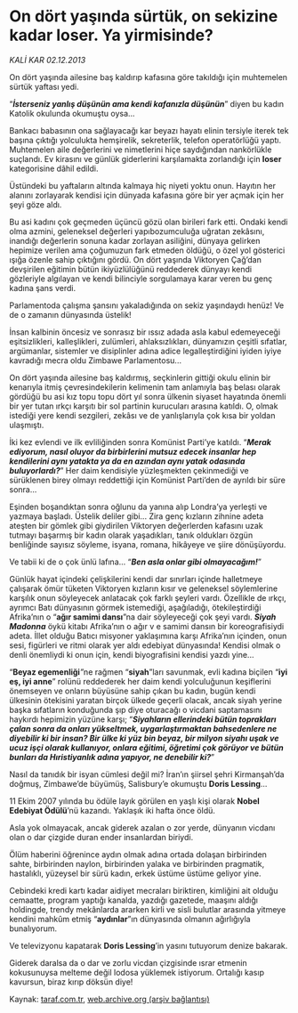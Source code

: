 # On dört yaşında sürtük, on sekizine kadar loser. Ya yirmisinde?

*KALİ KAR 02.12.2013*

<div class="yazi"><p>On dört yaşında ailesine baş kaldırıp kafasına göre takıldığı için muhtemelen sürtük yaftası yedi.</p>
<p>“<b><i>İsterseniz yanlış düşünün ama kendi kafanızla düşünün</i></b>” diyen bu kadın Katolik okulunda okumuştu oysa...</p>
<p>Bankacı babasının ona sağlayacağı kar beyazı hayatı elinin tersiyle iterek tek başına çıktığı yolculukta hemşirelik, sekreterlik, telefon operatörlüğü yaptı. Muhtemelen aile değerlerini ve nimetlerini hiçe saydığından nankörlükle suçlandı. Ev kirasını ve günlük giderlerini karşılamakta zorlandığı için <b>loser</b> kategorisine dâhil edildi. </p>
<p>Üstündeki bu yaftaların altında kalmaya hiç niyeti yoktu onun. Hayıtın her alanını zorlayarak kendisi için dünyada kafasına göre bir yer açmak için her şeyi göze aldı. </p>
<p>Bu asi kadını çok geçmeden üçüncü gözü olan birileri fark etti. Ondaki kendi olma azmini, geleneksel değerleri yapıbozumculuğa uğratan zekâsını, inandığı değerlerin sonuna kadar zorlayan asiliğini, dünyaya gelirken hepimize verilen ama çoğumuzun fark etmeden öldüğü, o özel yol gösterici ışığa özenle sahip çıktığını gördü. On dört yaşında Viktoryen Çağ’dan devşirilen eğitimin bütün ikiyüzlülüğünü reddederek dünyayı kendi gözleriyle algılayan ve kendi bilinciyle sorgulamaya karar veren bu genç kadına şans verdi. </p>
<p>Parlamentoda çalışma şansını yakaladığında on sekiz yaşındaydı henüz! Ve de o zamanın dünyasında üstelik! </p>
<p>İnsan kalbinin öncesiz ve sonrasız bir ıssız adada asla kabul edemeyeceği eşitsizlikleri, kalleşlikleri, zulümleri, ahlaksızlıkları, dünyamızın çeşitli sıfatlar, argümanlar, sistemler ve disiplinler adına adice legalleştirdiğini iyiden iyiye kavradığı mecra oldu Zimbawe Parlamentosu...</p>
<p>On dört yaşında ailesine baş kaldırmış, seçkinlerin gittiği okulu elinin bir kenarıyla itmiş çevresindekilerin kelimenin tam anlamıyla baş belası olarak gördüğü bu asi kız topu topu dört yıl sonra ülkenin siyaset hayatında önemli bir yer tutan ırkçı karşıtı bir sol partinin kurucuları arasına katıldı. O, olmak istediği yere kendi sezgileri, zekâsı ve de yanlışlarıyla çok kısa bir yoldan ulaşmıştı. </p>
<p>İki kez evlendi ve ilk evliliğinden sonra Komünist Parti’ye katıldı. “<b><i>Merak ediyorum, nasıl oluyor da birbirlerini mutsuz edecek insanlar hep kendilerini aynı yatakta ya da en azından aynı yatak odasında buluyorlardı?</i></b>” Her daim kendisiyle yüzleşmekten çekinmediği ve sürüklenen birey olmayı reddettiği için Komünist Parti’den de ayrıldı bir süre sonra... </p>
<p>Eşinden boşandıktan sonra oğlunu da yanına alıp Londra’ya yerleşti ve yazmaya başladı. Üstelik deliler gibi... Zira genç kızların zihnine adeta ateşten bir gömlek gibi giydirilen Viktoryen değerlerden kafasını uzak tutmayı başarmış bir kadın olarak yaşadıkları, tanık oldukları özgün benliğinde sayısız söyleme, isyana, romana, hikâyeye ve şiire dönüşüyordu. </p>
<p>Ve tabii ki de o çok ünlü lafına...<i> </i>“<b><i>Ben asla onlar gibi olmayacağım!</i></b>”</p>
<p>Günlük hayat içindeki çelişkilerini kendi dar sınırları içinde halletmeye çalışarak ömür tüketen Viktoryen kızların kısır ve geleneksel söylemlerine karşılık onun söyleyecek anlatacak çok farklı şeyleri vardı. Özellikle de ırkçı, ayrımcı Batı dünyasının görmek istemediği, aşağıladığı, ötekileştirdiği Afrika’nın o “<b>ağır samimi dansı</b>”na dair söyleyeceği çok şeyi vardı. <b><i>Siyah Madonna</i></b> öykü kitabı Afrika’nın o ağır v e samimi dansın bir koreografisiydi adeta. İllet olduğu Batıcı misyoner yaklaşımına karşı Afrika’nın içinden, onun sesi, figürleri ve ritmi olarak yer aldı edebiyat dünyasında! Kendisi olmak o denli önemliydi ki onun için, kendi biyografisini kendisi yazdı yine...</p>
<p>“<b>Beyaz egemenliği</b><i>”</i>ne rağmen “<b>siyah</b>”ları savunmak, evli kadına biçilen “<b>iyi eş, iyi anne</b>” rolünü reddederek her daim kendi yolculuğunun keşiflerini önemseyen ve onların büyüsüne sahip çıkan bu kadın, bugün kendi ülkesinin ötekisini yaratan birçok ülkede geçerli olacak, ancak siyah yerine başka sıfatların konduğunda şıp diye oturacağı o vicdani saptamasını haykırdı hepimizin yüzüne karşı; “<b><i>Siyahların ellerindeki bütün toprakları çalan sonra da onları yükseltmek, uygarlaştırmaktan bahsedenlere ne diyebilir ki bir insan? Bir ülke ki yüz bin beyaz, bir milyon siyahı uşak ve ucuz işçi olarak kullanıyor, onlara eğitimi, öğretimi çok görüyor ve bütün bunları da Hıristiyanlık adına yapıyor, ne denebilir ki?</i></b>”<i></i></p>
<p>Nasıl da tanıdık bir isyan cümlesi değil mi? İran’ın şiirsel şehri Kirmanşah’da doğmuş, Zimbawe’de büyümüş, Salisbury’e okumuştu <b>Doris Lessing</b>...</p>
<p>11 Ekim 2007 yılında bu ödüle layık görülen en yaşlı kişi olarak <b>Nobel Edebiyat Ödülü</b>’nü kazandı. Yaklaşık iki hafta önce öldü. </p>
<p>Asla yok olmayacak, ancak giderek azalan o zor yerde, dünyanın vicdanı olan o dar çizgide duran ender insanlardan biriydi.</p>
<p>Ölüm haberini öğrenince aydın olmak adına ortada dolaşan birbirinden sahte, birbirinden naylon, birbirinden yalaka ve birbirinden pragmatik, hastalıklı, yüzeysel bir sürü kadın, erkek üstüme üstüme geliyor yine.</p>
<p>Cebindeki kredi kartı kadar aidiyet mecraları biriktiren, kimliğini ait olduğu cemaatte, program yaptığı kanalda, yazdığı gazetede, maaşını aldığı holdingde, trendy mekânlarda ararken kirli ve sisli bulutlar arasında yitmeye kendini mahkûm etmiş “<b>aydınlar</b>”ın dünyasında olmanın ağırlığıyla bunalıyorum.</p>
<p>Ve televizyonu kapatarak <b>Doris Lessing</b>’in yasını tutuyorum denize bakarak. </p>
<p>Giderek daralsa da o dar ve zorlu vicdan çizgisinde ısrar etmenin kokusunuysa melteme değil lodosa yüklemek istiyorum. Ortalığı kasıp kavursun, biraz kırıp döksün diye!</p>
</div>

Kaynak: [taraf.com.tr](http://www.taraf.com.tr/kali-kar/makale-on-dort-yasinda-surtuk-on-sekizine-kadar-loser.htm), [web.archive.org (arşiv bağlantısı)](http://web.archive.org/web/20131203032603/http://www.taraf.com.tr/kali-kar/makale-on-dort-yasinda-surtuk-on-sekizine-kadar-loser.htm)
